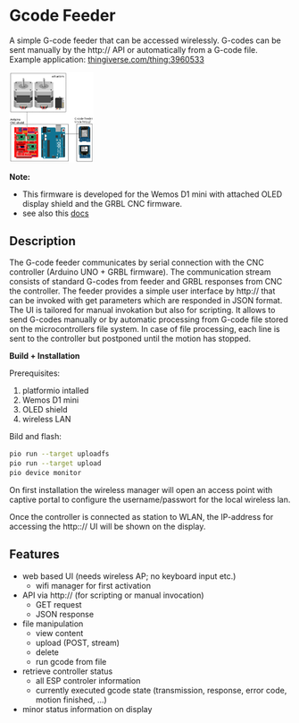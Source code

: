 # Gcode Feeder

A simple G-code feeder that can be accessed wirelessly.
G-codes can be sent manually by the http:// API or automatically from a G-code file.
Example application: [thingiverse.com/thing:3960533](https://www.thingiverse.com/thing:3960533)

<img width=30% src="https://github.com/photogrammetry-scanner/docs/blob/main/images/overview.png" />


**Note:**
- This firmware is developed for the Wemos D1 mini with attached OLED display shield and the GRBL CNC firmware.
- see also this [docs](https://github.com/photogrammetry-scanner/docs/)

## Description

The G-code feeder communicates by serial connection with the CNC controller (Arduino UNO + GRBL firmware).
The communication stream consists of standard G-codes from feeder and GRBL responses from CNC the controller.
The feeder provides a simple user interface by http:// that can be invoked with get parameters which are responded in JSON format.
The UI is tailored for manual invokation but also for scripting.
It allows to send G-codes manually or by automatic processing from G-code file stored on the microcontrollers file system.
In case of file processing, each line is sent to the controller but postponed until the motion has stopped.

**Build + Installation**

Prerequisites:

1. platformio intalled
2. Wemos D1 mini
3. OLED shield
4. wireless LAN

Bild and flash:

```bash
pio run --target uploadfs
pio run --target upload
pio device monitor
```

On first installation the wireless manager will open an access point with captive portal to configure the
username/passwort for the local wireless lan.

Once the controller is connected as station to WLAN, the IP-address for accessing the http::// UI will be shown on the display.

## Features

- web based UI (needs wireless AP; no keyboard input etc.)
  - wifi manager for first activation
- API via http:// (for scripting or manual invocation)
  - GET request
  - JSON response
- file manipulation
    - view content
    - upload (POST, stream)
    - delete
    - run gcode from file
- retrieve controller status
    - all ESP controler information
    - currently executed gcode state (transmission, response, error code, motion finished, ...)
- minor status information on display
